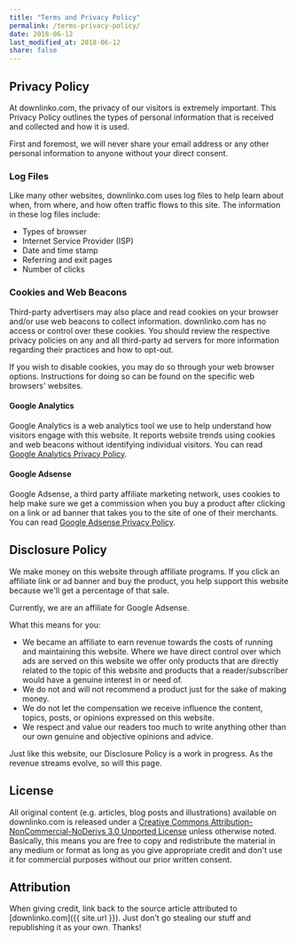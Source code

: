 ```yaml
---
title: "Terms and Privacy Policy"
permalink: /terms-privacy-policy/
date: 2018-06-12
last_modified_at: 2018-06-12
share: false
---
```


## Privacy Policy

At downlinko.com, the privacy of our visitors is extremely important. This Privacy Policy outlines the types of personal information that is received and collected and how it is used.

First and foremost, we will never share your email address or any other personal information to anyone without your direct consent.

### Log Files

Like many other websites, downlinko.com uses log files to help learn about when, from where, and how often traffic flows to this site. The information in these log files include:

* Types of browser
* Internet Service Provider (ISP)
* Date and time stamp
* Referring and exit pages
* Number of clicks

### Cookies and Web Beacons

Third-party advertisers may also place and read cookies on your browser and/or use web beacons to collect information. downlinko.com has no access or control over these cookies. You should review the respective privacy policies on any and all third-party ad servers for more information regarding their practices and how to opt-out.

If you wish to disable cookies, you may do so through your web browser options. Instructions for doing so can be found on the specific web browsers' websites.

#### Google Analytics

Google Analytics is a web analytics tool we use to help understand how visitors engage with this website. It reports website trends using cookies and web beacons without identifying individual visitors. You can read [Google Analytics Privacy Policy](http://www.google.com/analytics/learn/privacy.html).

#### Google Adsense

Google Adsense, a third party affiliate marketing network, uses cookies to help make sure we get a commission when you buy a product after clicking on a link or ad banner that takes you to the site of one of their merchants. You can read [Google Adsense Privacy Policy](http://support.google.com/adsense/bin/answer.py?hl=en&answer=48182).

## Disclosure Policy

We make money on this website through affiliate programs. If you click an affiliate link or ad banner and buy the product, you help support this website because we'll get a percentage of that sale.

Currently, we are an affiliate for Google Adsense.

What this means for you:

* We became an affiliate to earn revenue towards the costs of running and maintaining this website. Where we have direct control over which ads are served on this website we offer only products that are directly related to the topic of this website and products that a reader/subscriber would have a genuine interest in or need of.
* We do not and will not recommend a product just for the sake of making money.
* We do not let the compensation we receive influence the content, topics, posts, or opinions expressed on this website.
* We respect and value our readers too much to write anything other than our own genuine and objective opinions and advice.

Just like this website, our Disclosure Policy is a work in progress. As the revenue streams evolve, so will this page.

## License

All original content (e.g. articles, blog posts and illustrations) available on downlinko.com is released under a [Creative Commons Attribution-NonCommercial-NoDerivs 3.0 Unported License](https://creativecommons.org/licenses/by-nc-nd/3.0/deed.en_US) unless otherwise noted. Basically, this means you are free to copy and redistribute the material in any medium or format as long as you give appropriate credit and don't use it for commercial purposes without our prior written consent.

## Attribution

When giving credit, link back to the source article attributed to [downlinko.com]({{ site.url }}). Just don't go stealing our stuff and republishing it as your own. Thanks!
